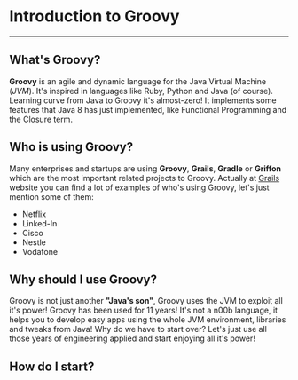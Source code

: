 # Introduction to Groovy
----
## What's Groovy?
**Groovy** is an agile and dynamic language for the Java Virtual Machine (_JVM_).
It's inspired in languages like Ruby, Python and Java (of course).
Learning curve from Java to Groovy it's almost-zero! 
It implements some features that Java 8 has just implemented, like Functional Programming and the Closure term.
## Who is using Groovy?
Many enterprises and startups are using **Groovy**, **Grails**, **Gradle** or **Griffon** which are the most important related projects to Groovy.
Actually at [Grails](https://grails.org/) website you can find a lot of examples of who's using Groovy, let's just mention some of them:

* Netflix
* Linked-In
* Cisco
* Nestle
* Vodafone

## Why should I use Groovy?

Groovy is not just another **"Java's son"**, Groovy uses the JVM to exploit all it's power! Groovy has been used for 11 years! It's not a n00b language, it helps you to develop easy apps using the whole JVM environment, libraries and tweaks from Java! Why do we have to start over? Let's just use all those years of engineering applied and start enjoying all it's power!

## How do I start?
